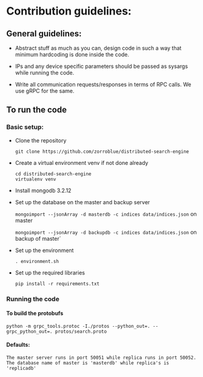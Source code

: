 # Contribution guidelines:

## General guidelines:

* Abstract stuff as much as you can, design code in such a way that minimum hardcoding is done inside the code.

* IPs and any device specific parameters should be passed as sysargs while running the code.

* Write all communication requests/responses in terms of RPC calls. We use gRPC for the same.


## To run the code

### Basic setup:

* Clone the repository

	`git clone https://github.com/zorroblue/distributed-search-engine`

* Create a virtual environment venv if not done already

	`cd distributed-search-engine` <br>
	`virtualenv venv` <br>

* Install mongodb 3.2.12

* Set up the database on the master and backup server
	
	`mongoimport --jsonArray -d masterdb -c indices data/indices.json` on master <br>

	`mongoimport --jsonArray -d backupdb -c indices data/indices.json` on backup of master`


* Set up the environment 

	`. environment.sh`


* Set up the required libraries

	`pip install -r requirements.txt`

 
 ### Running the code

 #### To build the protobufs

 	python -m grpc_tools.protoc -I./protos --python_out=. --grpc_python_out=. protos/search.proto

 #### Defaults:

 	The master server runs in port 50051 while replica runs in port 50052. The database name of master is 'masterdb' while replica's is 'replicadb'
